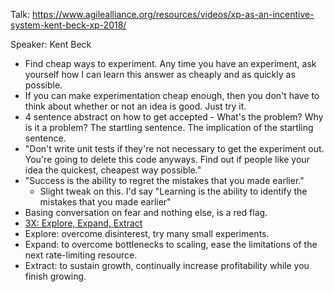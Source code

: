 Talk: https://www.agilealliance.org/resources/videos/xp-as-an-incentive-system-kent-beck-xp-2018/

Speaker: Kent Beck

- Find cheap ways to experiment. Any time you have an experiment, ask yourself how I can learn this answer as cheaply and as quickly as possible.
- If you can make experimentation cheap enough, then you don't have to think about whether or not an idea is good. Just try it.
- 4 sentence abstract on how to get accepted - What's the problem? Why is it a problem? The startling sentence. The implication of the startling sentence.
- "Don't write unit tests if they're not necessary to get the experiment out. You're going to delete this code anyways. Find out if people like your idea the quickest, cheapest way possible."
- "Success is the ability to regret the mistakes that you made earlier."
  - Slight tweak on this. I'd say "Learning is the ability to identify the mistakes that you made earlier"
- Basing conversation on fear and nothing else, is a red flag.
- [3X: Explore, Expand, Extract](https://medium.com/@kentbeck_7670/fast-slow-in-3x-explore-expand-extract-6d4c94a7539)
- Explore: overcome disinterest, try many small experiments.
- Expand: to overcome bottlenecks to scaling, ease the limitations of the next rate-limiting resource.
- Extract: to sustain growth, continually increase profitability while you finish growing.
